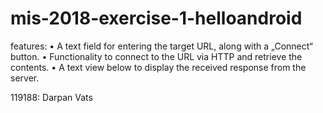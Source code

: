 # mis-2018-exercise-1-helloandroid

features:
• A text field for entering the target URL, along with a „Connect“ button.
• Functionality to connect to the URL via HTTP and retrieve the contents.
• A text view below to display the received response from the server. 

119188: Darpan Vats
